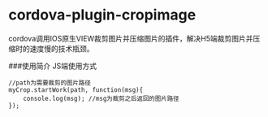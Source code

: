 # cordova-plugin-cropimage
cordova调用IOS原生VIEW裁剪图片并压缩图片的插件，解决H5端裁剪图片并压缩时的速度慢的技术瓶颈。

###使用简介
JS端使用方式
```
//path为需要裁剪的图片路径
myCrop.startWork(path, function(msg){
    console.log(msg); //msg为裁剪之后返回的图片路径
});
```

